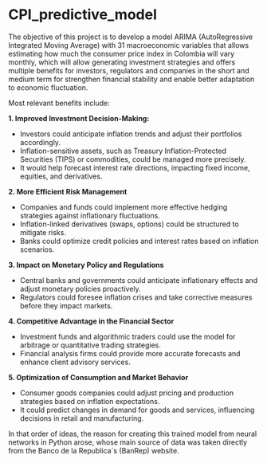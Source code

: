 # CPI_predictive_model
The objective of this project is to develop a model ARIMA (AutoRegressive Integrated Moving Average) with 31 macroeconomic variables that allows estimating how much the consumer price index in Colombia will vary monthly, which will allow generating investment strategies and offers multiple benefits for investors, regulators and companies in the short and medium term for strengthen financial stability and enable better adaptation to economic fluctuation.

Most relevant benefits include:

**1. Improved Investment Decision-Making:**
- Investors could anticipate inflation trends and adjust their portfolios accordingly.
- Inflation-sensitive assets, such as Treasury Inflation-Protected Securities (TIPS) or commodities, could be managed more precisely.
- It would help forecast interest rate directions, impacting fixed income, equities, and derivatives.
  
**2. More Efficient Risk Management**
- Companies and funds could implement more effective hedging strategies against inflationary fluctuations.
- Inflation-linked derivatives (swaps, options) could be structured to mitigate risks.
- Banks could optimize credit policies and interest rates based on inflation scenarios.
  
**3. Impact on Monetary Policy and Regulations**     
- Central banks and governments could anticipate inflationary effects and adjust monetary policies proactively.
- Regulators could foresee inflation crises and take corrective measures before they impact markets.
  
**4. Competitive Advantage in the Financial Sector**
- Investment funds and algorithmic traders could use the model for arbitrage or quantitative trading strategies.
- Financial analysis firms could provide more accurate forecasts and enhance client advisory services.
  
**5. Optimization of Consumption and Market Behavior**
- Consumer goods companies could adjust pricing and production strategies based on inflation expectations.
- It could predict changes in demand for goods and services, influencing decisions in retail and manufacturing.

In that order of ideas, the reason for creating this trained model from neural networks in Python arose, whose main source of data was taken directly from the Banco de la Republica´s (BanRep) website. 
